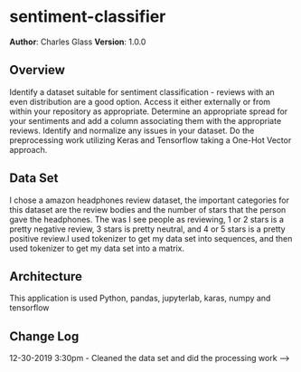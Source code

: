 # sentiment-classifier

**Author**: Charles Glass
**Version**: 1.0.0

## Overview
Identify a dataset suitable for sentiment classification - reviews with an even distribution are a good option. Access it either externally or from within your repository as appropriate. Determine an appropriate spread for your sentiments and add a column associating them with the appropriate reviews. Identify and normalize any issues in your dataset. Do the preprocessing work utilizing Keras and Tensorflow taking a One-Hot Vector approach.

## Data Set
I chose a amazon headphones review dataset, the important categories for this dataset are the review bodies and the number of stars that the person gave the headphones. The was I see people as reviewing, 1 or 2 stars is a pretty negative review, 3 stars is pretty neutral, and 4 or 5 stars is a pretty positive review.I used tokenizer to get my data set into sequences, and then used tokenizer to get my data set into a matrix. 

## Architecture
This application is used Python, pandas, jupyterlab, karas, numpy and tensorflow


## Change Log
12-30-2019 3:30pm - Cleaned the data set and did the processing work
-->